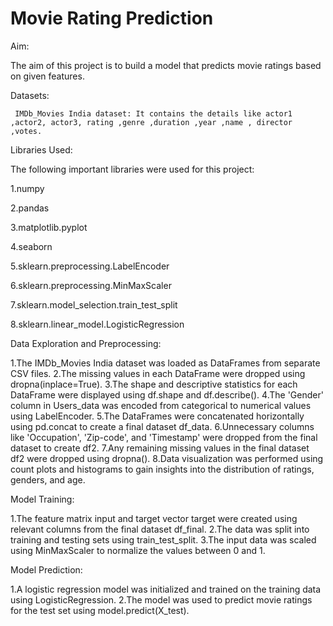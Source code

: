 # Movie Rating Prediction
Aim:

   The aim of this project is to build a model that predicts movie ratings based on given features.


Datasets:

     IMDb_Movies India dataset: It contains the details like actor1 ,actor2, actor3, rating ,genre ,duration ,year ,name , director ,votes.


Libraries Used:

The following important libraries were used for this project:

1.numpy

2.pandas

3.matplotlib.pyplot

4.seaborn

5.sklearn.preprocessing.LabelEncoder

6.sklearn.preprocessing.MinMaxScaler

7.sklearn.model_selection.train_test_split

8.sklearn.linear_model.LogisticRegression


Data Exploration and Preprocessing:
   
   1.The IMDb_Movies India dataset was loaded as DataFrames from separate CSV files.
   2.The missing values in each DataFrame were dropped using dropna(inplace=True).
   3.The shape and descriptive statistics for each DataFrame were displayed using df.shape and df.describe().
   4.The 'Gender' column in Users_data was encoded from categorical to numerical values using LabelEncoder.
   5.The DataFrames were concatenated horizontally using pd.concat to create a final dataset df_data.
   6.Unnecessary columns like 'Occupation', 'Zip-code', and 'Timestamp' were dropped from the final dataset to create df2.
   7.Any remaining missing values in the final dataset df2 were dropped using dropna().
   8.Data visualization was performed using count plots and histograms to gain insights into the distribution of ratings, genders, 
     and age.


Model Training:

   1.The feature matrix input and target vector target were created using relevant columns from the final dataset df_final.
   2.The data was split into training and testing sets using train_test_split.
   3.The input data was scaled using MinMaxScaler to normalize the values between 0 and 1.


Model Prediction:
  
   1.A logistic regression model was initialized and trained on the training data using LogisticRegression.
   2.The model was used to predict movie ratings for the test set using model.predict(X_test).
